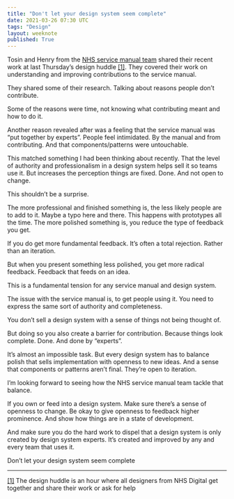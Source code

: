 ```yaml
---
title: "Don't let your design system seem complete"
date: 2021-03-26 07:30 UTC
tags: "Design"
layout: weeknote
published: True
---
```


Tosin and Henry from the [NHS service manual team](https://service-manual.nhs.uk/) shared their recent work at last Thursday’s design huddle <a href="#link-1" id="link-1-ref"><span hidden="">Link to explanation of design huddles </span>[1]</a>. They covered their work on understanding and improving contributions to the service manual.

They shared some of their research. Talking about reasons people don’t contribute.

Some of the reasons were time, not knowing what contributing meant and how to do it.

Another reason revealed after was a feeling that the service manual was “put together by experts”. People feel intimidated. By the manual and from contributing. And that components/patterns were untouchable.

This matched something I had been thinking about recently. That the level of authority and professionalism in a design system helps sell it so teams use it. But increases the perception things are fixed. Done. And not open to change.

This shouldn’t be a surprise.

The more professional and finished something is, the less likely people are to add to it. Maybe a typo here and there. This happens with prototypes all the time. The more polished something is, you reduce the type of feedback you get.

If you do get more fundamental feedback. It’s often a total rejection. Rather than an iteration.

But when you present something less polished, you get more radical feedback. Feedback that feeds on an idea.

This is a fundamental tension for any service manual and design system.

The issue with the service manual is, to get people using it. You need to express the same sort of authority and completeness.

You don’t sell a design system with a sense of things not being thought of.

But doing so you also create a barrier for contribution. Because things look complete. Done. And done by “experts”.

It’s almost an impossible task. But every design system has to balance polish that sells implementation with openness to new ideas. And a sense that components or patterns aren’t final. They’re open to iteration.

I’m looking forward to seeing how the NHS service manual team tackle that balance.

If you own or feed into a design system. Make sure there’s a sense of openness to change. Be okay to give openness to feedback higher prominence. And show how things are in a state of development.

And make sure you do the hard work to dispel that a design system is only created by design system experts. It’s created and improved by any and every team that uses it.

Don’t let your design system seem complete

<hr>

<p><a href="#link-1-ref" id="link-1"><span hidden="">Link back to body of text </span>[1]</a> The design huddle is an hour where all designers from NHS Digital get together and share their work or ask for help</p>
